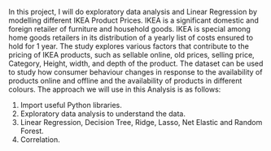 In this project, I will do exploratory data analysis and Linear Regression by modelling different IKEA Product Prices. IKEA is a significant domestic and foreign retailer of furniture and household goods. IKEA is special among home goods retailers in its distribution of a yearly list of costs ensured to hold for 1 year. The study explores various factors that contribute to the pricing of IKEA products, such as sellable online, old prices, selling price, Category, Height, width, and depth of the product. The dataset can be used to study how consumer behaviour changes in response to the availability of products online and offline and the availability of products in different colours.
The approach we will use in this Analysis is as follows:
1. Import useful Python libraries.
2. Exploratory data analysis to understand the data.
3. Linear Regression, Decision Tree, Ridge, Lasso, Net Elastic and Random Forest.
4. Correlation.
